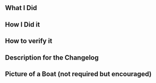 What I Did
------------


How I Did it
------------


How to verify it
------------


Description for the Changelog
------------



Picture of a Boat (not required but encouraged)
------------












<!-- (thanks https://github.com/linuxkit/linuxkit for this template) -->

